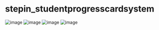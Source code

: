 # stepin_studentprogresscardsystem

![image](https://user-images.githubusercontent.com/89718540/132464557-1b52574c-9427-46be-939a-ca9722c0bd89.png)  ![image](https://user-images.githubusercontent.com/89718540/132477715-4b35676f-04c8-4a0e-a036-37c8ae55ee71.png) ![image](https://user-images.githubusercontent.com/89718540/132482420-7e9a88cc-d5d6-402b-9056-caf2e5e65870.png) ![image](https://user-images.githubusercontent.com/89718540/132482849-10601a66-5ea6-41d3-a03f-5c912a004a01.png)



